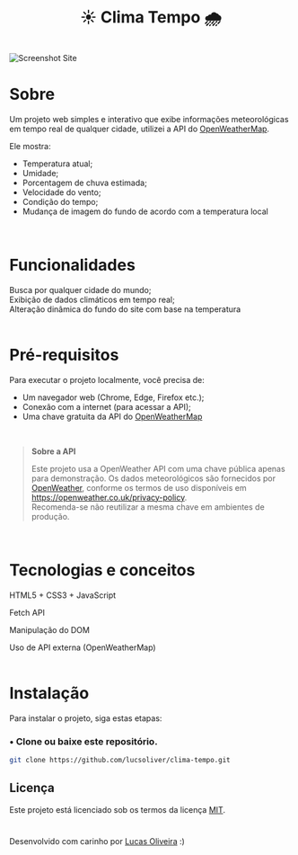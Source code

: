 <h1 align="center">☀️ Clima Tempo 🌧️</h1>
<br>
<img src="src/images/video/site.gif" alt="Screenshot Site" style="width:auto; height:auto;" align="center">
<br>

# Sobre

Um projeto web simples e interativo que exibe informações meteorológicas em tempo real de qualquer cidade, utilizei a API do [OpenWeatherMap](https://openweathermap.org/). <br>

Ele mostra:

- Temperatura atual;
- Umidade;
- Porcentagem de chuva estimada;
- Velocidade do vento;
- Condição do tempo;
- Mudança de imagem do fundo de acordo com a temperatura local
<br>

# Funcionalidades 

Busca por qualquer cidade do mundo; <br>
Exibição de dados climáticos em tempo real;<br>
Alteração dinâmica do fundo do site com base na temperatura
<br>
<br>

# Pré-requisitos

Para executar o projeto localmente, você precisa de:

- Um navegador web (Chrome, Edge, Firefox etc.);
- Conexão com a internet (para acessar a API);
- Uma chave gratuita da API do [OpenWeatherMap](https://openweathermap.org/api)
<br>

> **Sobre a API** 
> 
> Este projeto usa a OpenWeather API com uma chave pública apenas para demonstração.
> Os dados meteorológicos são fornecidos por [OpenWeather](https://openweathermap.org/), conforme os termos de uso disponíveis em https://openweather.co.uk/privacy-policy.  
> Recomenda-se não reutilizar a mesma chave em ambientes de produção.
<br>

 # Tecnologias e conceitos

HTML5 + CSS3 + JavaScript

Fetch API

Manipulação do DOM

Uso de API externa (OpenWeatherMap)
<br>
<br>

# Instalação

Para instalar o projeto, siga estas etapas:

### • Clone ou baixe este repositório.

```bash
git clone https://github.com/lucsoliver/clima-tempo.git
```

## Licença

Este projeto está licenciado sob os termos da licença [MIT](https://github.com/lucsoliver/clima-tempo/blob/main/LICENSE).

#
Desenvolvido com carinho por [Lucas Oliveira](https://github.com/lucsoliver) :)

